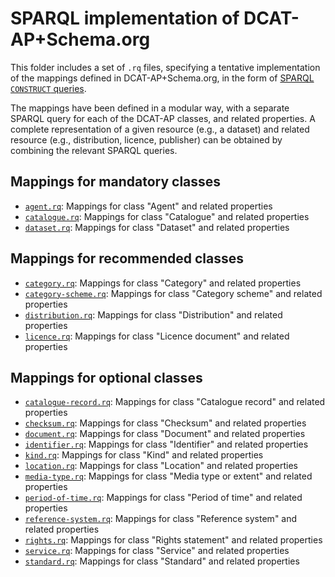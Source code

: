 <h1>SPARQL implementation of DCAT-AP+Schema.org</h1>
<p>This folder includes a set of <code>.rq</code> files, specifying a tentative implementation of the mappings defined in DCAT-AP+Schema.org, in the form of <a target="_blank" href="https://www.w3.org/TR/sparql11-query/#construct">SPARQL <code>CONSTRUCT</code> queries</a>.</p>
<p>The mappings have been defined in a modular way, with a separate SPARQL query for each of the DCAT-AP classes, and related properties. A complete representation of a given resource (e.g., a dataset) and related resource (e.g., distribution, licence, publisher) can be obtained by combining the relevant SPARQL queries.</p>
<!--
<p>The defined SPARQL queries can be tested on the SPARQL endpoint of the <a target="_blank" href="http://inspire-sandbox.jrc.ec.europa.eu/geodcat-ap/">INSPIRE GeoDCAT-AP Sandbox</a>, that makes available a snapshot of the metadata records, in GeoDCAT-AP format, harvested by the <a target="_blank" href="http://inspire-geoportal.ec.europa.eu/">INSPIRE Geoportal</a>.</p>
-->
<h2>Mappings for mandatory classes</h2>
<ul>
<li><a href="./agent.rq"><code>agent.rq</code></a>: Mappings for class "Agent" and related properties</li>
<li><a href="./catalogue.rq"><code>catalogue.rq</code></a>: Mappings for class "Catalogue" and related properties</li>
<li><a href="./dataset.rq"><code>dataset.rq</code></a>: Mappings for class "Dataset" and related properties</li>
</ul>
<h2>Mappings for recommended classes</h2>
<ul>
<li><a href="./category.rq"><code>category.rq</code></a>: Mappings for class "Category" and related properties</li>
<li><a href="./category-scheme.rq"><code>category-scheme.rq</code></a>: Mappings for class "Category scheme" and related properties</li>
<li><a href="./distribution.rq"><code>distribution.rq</code></a>: Mappings for class "Distribution" and related properties</li>
<li><a href="./licence.rq"><code>licence.rq</code></a>: Mappings for class "Licence document" and related properties</li>
</ul>
<h2>Mappings for optional classes</h2>
<ul>
<li><a href="./catalogue-record.rq"><code>catalogue-record.rq</code></a>: Mappings for class "Catalogue record" and related properties</li>
<li><a href="./checksum.rq"><code>checksum.rq</code></a>: Mappings for class "Checksum" and related properties</li>
<li><a href="./document.rq"><code>document.rq</code></a>: Mappings for class "Document" and related properties</li>
<li><a href="./identifier.rq"><code>identifier.rq</code></a>: Mappings for class "Identifier" and related properties</li>
<li><a href="./kind.rq"><code>kind.rq</code></a>: Mappings for class "Kind" and related properties</li>
<li><a href="./location.rq"><code>location.rq</code></a>: Mappings for class "Location" and related properties</li>
<li><a href="./media-type.rq"><code>media-type.rq</code></a>: Mappings for class "Media type or extent" and related properties</li>
<li><a href="./period-of-time.rq"><code>period-of-time.rq</code></a>: Mappings for class "Period of time" and related properties</li>
<li><a href="./reference-system.rq"><code>reference-system.rq</code></a>: Mappings for class "Reference system" and related properties</li>
<li><a href="./rights.rq"><code>rights.rq</code></a>: Mappings for class "Rights statement" and related properties</li>
<li><a href="./service.rq"><code>service.rq</code></a>: Mappings for class "Service" and related properties</li>
<li><a href="./standard.rq"><code>standard.rq</code></a>: Mappings for class "Standard" and related properties</li>
</ul>

